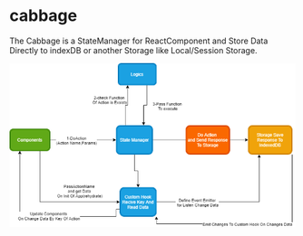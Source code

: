 # cabbage

The Cabbage is a StateManager for ReactComponent and Store Data Directly to indexDB or another Storage like Local/Session Storage. 


<img align="center" alt="Architecht Of Cabbage StateManager" src="https://github.com/ParhamZare/Cabbage/blob/master/architecht.png">

